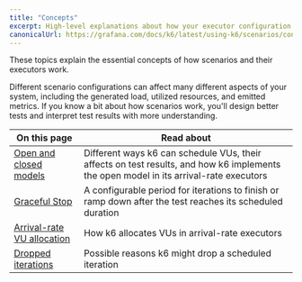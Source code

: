 ```yaml
---
title: "Concepts"
excerpt: High-level explanations about how your executor configuration can change the test execution and test results
canonicalUrl: https://grafana.com/docs/k6/latest/using-k6/scenarios/concepts/
---
```


These topics explain the essential concepts of how scenarios and their executors work.

Different scenario configurations can affect many different aspects of your system,
including the generated load, utilized resources, and emitted metrics.
If you know a bit about how scenarios work, you'll design better tests and interpret test results with more understanding.

| On this page                                                                           | Read about                                                                                                                            |
|----------------------------------------------------------------------------------------|---------------------------------------------------------------------------------------------------------------------------------------|
| [Open and closed models](/using-k6/scenarios/concepts/open-vs-closed/)                 | Different ways k6 can schedule VUs, their affects on test results, and how k6 implements the open model in its arrival-rate executors |
| [Graceful Stop](/using-k6/scenarios/concepts/graceful-stop)                            | A configurable period for iterations to finish or ramp down after the test reaches its scheduled duration                             |
| [Arrival-rate VU allocation](/using-k6/scenarios/concepts/arrival-rate-vu-allocation/) | How k6 allocates VUs in arrival-rate executors                                                                                        |
| [Dropped iterations](/using-k6/scenarios/concepts/dropped-iterations/)                 | Possible reasons k6 might drop a scheduled iteration                                                                                  |

